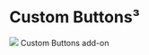 # Custom Buttons³
<img src="https://github.com/srazzano/Images/blob/master/cb3.png"/>
Custom Buttons add-on
